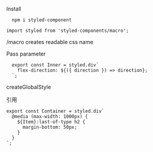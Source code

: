 

Install
```
  npm i styled-component
```

```
import styled from 'styled-components/macro';
```
/macro creates readable css name

Pass parameter
```
  export const Inner = styled.div`
    flex-direction: ${({ direction }) => direction};
  `;
```

createGlobalStyle


引用
```
export const Container = styled.div`
  @media (max-width: 1000px) {
    ${Item}:last-of-type h2 {
      margin-bottom: 50px;
    }
  }
`;
```